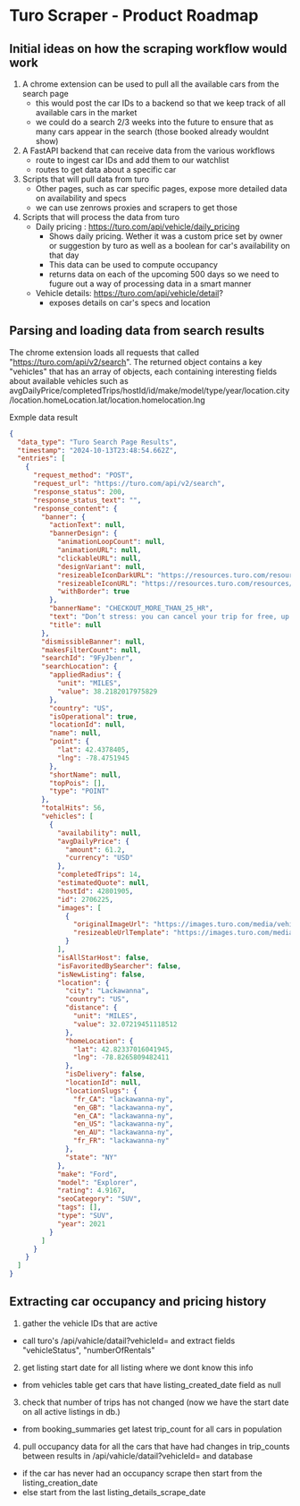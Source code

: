 # Turo Scraper - Product Roadmap

## Initial ideas on how the scraping workflow would work

1. A chrome extension can be used to pull all the available cars from the search page
    - this would post the car IDs to a backend so that we keep track of all available cars in the market
    - we could do a search 2/3 weeks into the future to ensure that as many cars appear in the search (those booked already wouldnt show)
2. A FastAPI backend that can receive data from the various workflows
    - route to ingest car IDs and add them to our watchlist
    - routes to get data about a specific car
3. Scripts that will pull data from turo
    - Other pages, such as car specific pages, expose more detailed data on availability and specs
    - we can use zenrows proxies and scrapers to get those
4. Scripts that will process the data from turo
    - Daily pricing : https://turo.com/api/vehicle/daily_pricing
        - Shows daily pricing. Wether it was a custom price set by owner or suggestion by turo as well as a boolean for car's availability on that day
        - This data can be used to compute occupancy
        - returns data on each of the upcoming 500 days so we need to fugure out a way of processing data in a smart manner
    - Vehicle details: https://turo.com/api/vehicle/detail?
        - exposes details on car's specs and location


## Parsing and loading data from search results

The chrome extension loads all requests that called "https://turo.com/api/v2/search". The returned object contains a key
"vehicles" that has an array of objects, each containing interesting fields about available vehicles such as avgDailyPrice/completedTrips/hostId/id/make/model/type/year/location.city/location.homeLocation.lat/location.homelocation.lng

Exmple data result
```json
{
  "data_type": "Turo Search Page Results",
  "timestamp": "2024-10-13T23:48:54.662Z",
  "entries": [
    {
      "request_method": "POST",
      "request_url": "https://turo.com/api/v2/search",
      "response_status": 200,
      "response_status_text": "",
      "response_content": {
        "banner": {
          "actionText": null,
          "bannerDesign": {
            "animationLoopCount": null,
            "animationURL": null,
            "clickableURL": null,
            "designVariant": null,
            "resizeableIconDarkURL": "https://resources.turo.com/resources/img/banner/thumbs-up-dark__H6f7aeec8335a018494e506131904a399__.jpg",
            "resizeableIconURL": "https://resources.turo.com/resources/img/banner/thumbs-up__H8e2ff43641228b6c6246c70974174b4a__.jpg",
            "withBorder": true
          },
          "bannerName": "CHECKOUT_MORE_THAN_25_HR",
          "text": "Don’t stress: you can cancel your trip for free, up to 24 hours before it starts.",
          "title": null
        },
        "dismissibleBanner": null,
        "makesFilterCount": null,
        "searchId": "9FyJbenr",
        "searchLocation": {
          "appliedRadius": {
            "unit": "MILES",
            "value": 38.2182017975829
          },
          "country": "US",
          "isOperational": true,
          "locationId": null,
          "name": null,
          "point": {
            "lat": 42.4378405,
            "lng": -78.4751945
          },
          "shortName": null,
          "topPois": [],
          "type": "POINT"
        },
        "totalHits": 56,
        "vehicles": [
          {
            "availability": null,
            "avgDailyPrice": {
              "amount": 61.2,
              "currency": "USD"
            },
            "completedTrips": 14,
            "estimatedQuote": null,
            "hostId": 42801905,
            "id": 2706225,
            "images": [
              {
                "originalImageUrl": "https://images.turo.com/media/vehicle/images/Ve-3pJyESBKK7QKKW-O3Og.jpg",
                "resizeableUrlTemplate": "https://images.turo.com/media/vehicle/images/Ve-3pJyESBKK7QKKW-O3Og.{width}x{height}.jpg"
              }
            ],
            "isAllStarHost": false,
            "isFavoritedBySearcher": false,
            "isNewListing": false,
            "location": {
              "city": "Lackawanna",
              "country": "US",
              "distance": {
                "unit": "MILES",
                "value": 32.07219451118512
              },
              "homeLocation": {
                "lat": 42.82337016041945,
                "lng": -78.8265809482411
              },
              "isDelivery": false,
              "locationId": null,
              "locationSlugs": {
                "fr_CA": "lackawanna-ny",
                "en_GB": "lackawanna-ny",
                "en_CA": "lackawanna-ny",
                "en_US": "lackawanna-ny",
                "en_AU": "lackawanna-ny",
                "fr_FR": "lackawanna-ny"
              },
              "state": "NY"
            },
            "make": "Ford",
            "model": "Explorer",
            "rating": 4.9167,
            "seoCategory": "SUV",
            "tags": [],
            "type": "SUV",
            "year": 2021
          }
        ]
      }
    }
  ]
}
```

## Extracting car occupancy and pricing history

1. gather the vehicle IDs that are active
  - call turo's  /api/vahicle/datail?vehicleId=<vehicleId> and extract fields "vehicleStatus", "numberOfRentals"

2. get listing start date for all listing where we dont know this info
  - from vehicles table get cars that have listing_created_date field as null
   
3. check that number of trips has not changed (now we have the start date on all active listings in db.)
  - from booking_summaries get latest trip_count for all cars in population

4. pull occupancy data for all the cars that have had changes in trip_counts between results in /api/vahicle/datail?vehicleId=<vehicleId> and database 
  - if the car has never had an occupancy scrape then start from the listing_creation_date
  - else start from the last listing_details_scrape_date
